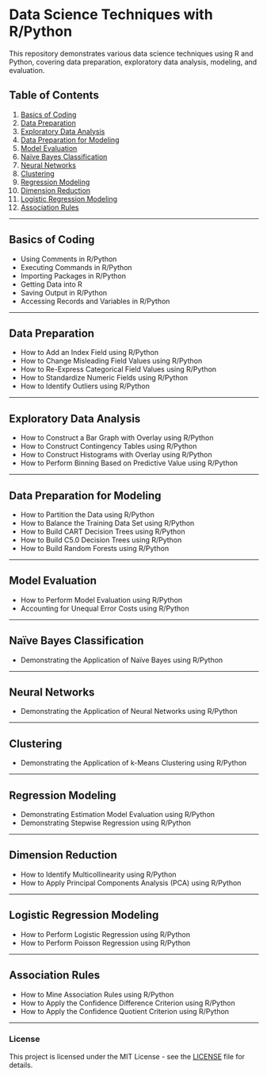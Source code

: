 # Data Science Techniques with R/Python

This repository demonstrates various data science techniques using R and Python, covering data preparation, exploratory data analysis, modeling, and evaluation.

## Table of Contents

1. [Basics of Coding](#basics-of-coding)
2. [Data Preparation](#data-preparation)
3. [Exploratory Data Analysis](#exploratory-data-analysis)
4. [Data Preparation for Modeling](#data-preparation-for-modeling)
5. [Model Evaluation](#model-evaluation)
6. [Naïve Bayes Classification](#naïve-bayes-classification)
7. [Neural Networks](#neural-networks)
8. [Clustering](#clustering)
9. [Regression Modeling](#regression-modeling)
10. [Dimension Reduction](#dimension-reduction)
11. [Logistic Regression Modeling](#logistic-regression-modeling)
12. [Association Rules](#association-rules)

---

## Basics of Coding

- Using Comments in R/Python
- Executing Commands in R/Python
- Importing Packages in R/Python
- Getting Data into R
- Saving Output in R/Python
- Accessing Records and Variables in R/Python

---

## Data Preparation

- How to Add an Index Field using R/Python
- How to Change Misleading Field Values using R/Python
- How to Re-Express Categorical Field Values using R/Python
- How to Standardize Numeric Fields using R/Python
- How to Identify Outliers using R/Python

---

## Exploratory Data Analysis

- How to Construct a Bar Graph with Overlay using R/Python
- How to Construct Contingency Tables using R/Python
- How to Construct Histograms with Overlay using R/Python
- How to Perform Binning Based on Predictive Value using R/Python

---

## Data Preparation for Modeling

- How to Partition the Data using R/Python
- How to Balance the Training Data Set using R/Python
- How to Build CART Decision Trees using R/Python
- How to Build C5.0 Decision Trees using R/Python
- How to Build Random Forests using R/Python

---

## Model Evaluation

- How to Perform Model Evaluation using R/Python
- Accounting for Unequal Error Costs using R/Python

---

## Naïve Bayes Classification

- Demonstrating the Application of Naïve Bayes using R/Python

---

## Neural Networks

- Demonstrating the Application of Neural Networks using R/Python

---

## Clustering

- Demonstrating the Application of k-Means Clustering using R/Python

---

## Regression Modeling

- Demonstrating Estimation Model Evaluation using R/Python
- Demonstrating Stepwise Regression using R/Python

---

## Dimension Reduction

- How to Identify Multicollinearity using R/Python
- How to Apply Principal Components Analysis (PCA) using R/Python

---

## Logistic Regression Modeling

- How to Perform Logistic Regression using R/Python
- How to Perform Poisson Regression using R/Python

---

## Association Rules

- How to Mine Association Rules using R/Python
- How to Apply the Confidence Difference Criterion using R/Python
- How to Apply the Confidence Quotient Criterion using R/Python

---

### License
This project is licensed under the MIT License - see the [LICENSE](LICENSE) file for details.
